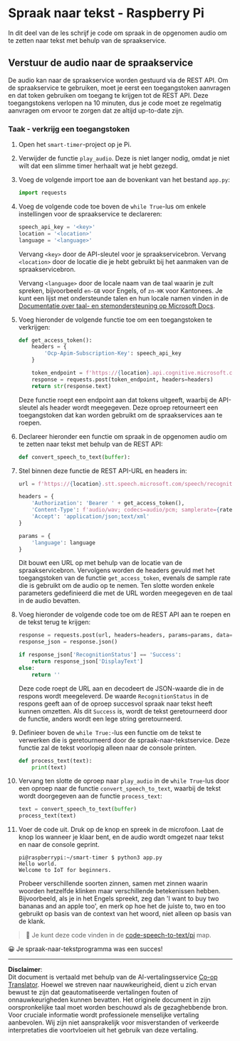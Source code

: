 <!--
CO_OP_TRANSLATOR_METADATA:
{
  "original_hash": "af249a24d4fe4f4de4806adbc3bc9d86",
  "translation_date": "2025-08-27T22:43:17+00:00",
  "source_file": "6-consumer/lessons/1-speech-recognition/pi-speech-to-text.md",
  "language_code": "nl"
}
-->
# Spraak naar tekst - Raspberry Pi

In dit deel van de les schrijf je code om spraak in de opgenomen audio om te zetten naar tekst met behulp van de spraakservice.

## Verstuur de audio naar de spraakservice

De audio kan naar de spraakservice worden gestuurd via de REST API. Om de spraakservice te gebruiken, moet je eerst een toegangstoken aanvragen en dat token gebruiken om toegang te krijgen tot de REST API. Deze toegangstokens verlopen na 10 minuten, dus je code moet ze regelmatig aanvragen om ervoor te zorgen dat ze altijd up-to-date zijn.

### Taak - verkrijg een toegangstoken

1. Open het `smart-timer`-project op je Pi.

1. Verwijder de functie `play_audio`. Deze is niet langer nodig, omdat je niet wilt dat een slimme timer herhaalt wat je hebt gezegd.

1. Voeg de volgende import toe aan de bovenkant van het bestand `app.py`:

    ```python
    import requests
    ```

1. Voeg de volgende code toe boven de `while True`-lus om enkele instellingen voor de spraakservice te declareren:

    ```python
    speech_api_key = '<key>'
    location = '<location>'
    language = '<language>'
    ```

    Vervang `<key>` door de API-sleutel voor je spraakservicebron. Vervang `<location>` door de locatie die je hebt gebruikt bij het aanmaken van de spraakservicebron.

    Vervang `<language>` door de locale naam van de taal waarin je zult spreken, bijvoorbeeld `en-GB` voor Engels, of `zn-HK` voor Kantonees. Je kunt een lijst met ondersteunde talen en hun locale namen vinden in de [Documentatie over taal- en stemondersteuning op Microsoft Docs](https://docs.microsoft.com/azure/cognitive-services/speech-service/language-support?WT.mc_id=academic-17441-jabenn#speech-to-text).

1. Voeg hieronder de volgende functie toe om een toegangstoken te verkrijgen:

    ```python
    def get_access_token():
        headers = {
            'Ocp-Apim-Subscription-Key': speech_api_key
        }
    
        token_endpoint = f'https://{location}.api.cognitive.microsoft.com/sts/v1.0/issuetoken'
        response = requests.post(token_endpoint, headers=headers)
        return str(response.text)
    ```

    Deze functie roept een endpoint aan dat tokens uitgeeft, waarbij de API-sleutel als header wordt meegegeven. Deze oproep retourneert een toegangstoken dat kan worden gebruikt om de spraakservices aan te roepen.

1. Declareer hieronder een functie om spraak in de opgenomen audio om te zetten naar tekst met behulp van de REST API:

    ```python
    def convert_speech_to_text(buffer):
    ```

1. Stel binnen deze functie de REST API-URL en headers in:

    ```python
    url = f'https://{location}.stt.speech.microsoft.com/speech/recognition/conversation/cognitiveservices/v1'

    headers = {
        'Authorization': 'Bearer ' + get_access_token(),
        'Content-Type': f'audio/wav; codecs=audio/pcm; samplerate={rate}',
        'Accept': 'application/json;text/xml'
    }

    params = {
        'language': language
    }
    ```

    Dit bouwt een URL op met behulp van de locatie van de spraakservicebron. Vervolgens worden de headers gevuld met het toegangstoken van de functie `get_access_token`, evenals de sample rate die is gebruikt om de audio op te nemen. Ten slotte worden enkele parameters gedefinieerd die met de URL worden meegegeven en de taal in de audio bevatten.

1. Voeg hieronder de volgende code toe om de REST API aan te roepen en de tekst terug te krijgen:

    ```python
    response = requests.post(url, headers=headers, params=params, data=buffer)
    response_json = response.json()

    if response_json['RecognitionStatus'] == 'Success':
        return response_json['DisplayText']
    else:
        return ''
    ```

    Deze code roept de URL aan en decodeert de JSON-waarde die in de respons wordt meegeleverd. De waarde `RecognitionStatus` in de respons geeft aan of de oproep succesvol spraak naar tekst heeft kunnen omzetten. Als dit `Success` is, wordt de tekst geretourneerd door de functie, anders wordt een lege string geretourneerd.

1. Definieer boven de `while True:`-lus een functie om de tekst te verwerken die is geretourneerd door de spraak-naar-tekstservice. Deze functie zal de tekst voorlopig alleen naar de console printen.

    ```python
    def process_text(text):
        print(text)
    ```

1. Vervang ten slotte de oproep naar `play_audio` in de `while True`-lus door een oproep naar de functie `convert_speech_to_text`, waarbij de tekst wordt doorgegeven aan de functie `process_text`:

    ```python
    text = convert_speech_to_text(buffer)
    process_text(text)
    ```

1. Voer de code uit. Druk op de knop en spreek in de microfoon. Laat de knop los wanneer je klaar bent, en de audio wordt omgezet naar tekst en naar de console geprint.

    ```output
    pi@raspberrypi:~/smart-timer $ python3 app.py 
    Hello world.
    Welcome to IoT for beginners.
    ```

    Probeer verschillende soorten zinnen, samen met zinnen waarin woorden hetzelfde klinken maar verschillende betekenissen hebben. Bijvoorbeeld, als je in het Engels spreekt, zeg dan 'I want to buy two bananas and an apple too', en merk op hoe het de juiste to, two en too gebruikt op basis van de context van het woord, niet alleen op basis van de klank.

> 💁 Je kunt deze code vinden in de [code-speech-to-text/pi](../../../../../6-consumer/lessons/1-speech-recognition/code-speech-to-text/pi) map.

😀 Je spraak-naar-tekstprogramma was een succes!

---

**Disclaimer**:  
Dit document is vertaald met behulp van de AI-vertalingsservice [Co-op Translator](https://github.com/Azure/co-op-translator). Hoewel we streven naar nauwkeurigheid, dient u zich ervan bewust te zijn dat geautomatiseerde vertalingen fouten of onnauwkeurigheden kunnen bevatten. Het originele document in zijn oorspronkelijke taal moet worden beschouwd als de gezaghebbende bron. Voor cruciale informatie wordt professionele menselijke vertaling aanbevolen. Wij zijn niet aansprakelijk voor misverstanden of verkeerde interpretaties die voortvloeien uit het gebruik van deze vertaling.